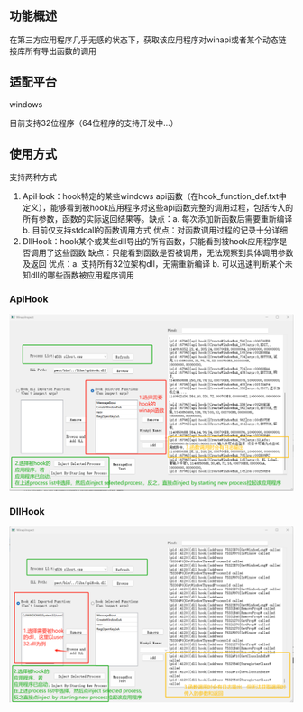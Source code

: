 ## 功能概述
在第三方应用程序几乎无感的状态下，获取该应用程序对winapi或者某个动态链接库所有导出函数的调用

## 适配平台
windows

目前支持32位程序（64位程序的支持开发中...）
## 使用方式
支持两种方式

1. ApiHook：hook特定的某些windows api函数（在hook_function_def.txt中定义），能够看到被hook应用程序对这些api函数完整的调用过程，包括传入的所有参数，函数的实际返回结果等。缺点：a. 每次添加新函数后需要重新编译 b. 目前仅支持stdcall的函数调用方式 优点：对函数调用过程的记录十分详细
2. DllHook：hook某个或某些dll导出的所有函数，只能看到被hook应用程序是否调用了这些函数 缺点：只能看到函数是否被调用，无法观察到具体调用参数及返回 优点：a. 支持所有32位架构dll，无需重新编译 b. 可以迅速判断某个未知dll的哪些函数被应用程序调用

### ApiHook
![image](documention/apiHook.png)

### DllHook
![image](documention/dllHook.png)